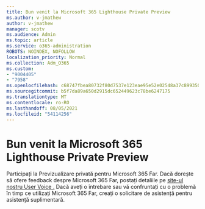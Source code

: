 ```yaml
---
title: Bun venit la Microsoft 365 Lighthouse Private Preview
ms.author: v-jmathew
author: v-jmathew
manager: scotv
ms.audience: Admin
ms.topic: article
ms.service: o365-administration
ROBOTS: NOINDEX, NOFOLLOW
localization_priority: Normal
ms.collection: Adm_O365
ms.custom:
- "9004405"
- "7958"
ms.openlocfilehash: c68747fbea80732f80d7537e123eae95e52e02548a37c899350a5d1f9f5cd53d
ms.sourcegitcommit: b5f7da89a650d2915dc652449623c78be6247175
ms.translationtype: MT
ms.contentlocale: ro-RO
ms.lasthandoff: 08/05/2021
ms.locfileid: "54114256"
---
```

# <a name="welcome-to-the-microsoft-365-lighthouse-private-preview"></a>Bun venit la Microsoft 365 Lighthouse Private Preview

Participați la Previzualizare privată pentru Microsoft 365 Far. Dacă dorește să ofere feedback despre Microsoft 365 Far, postați detaliile pe [site-ul nostru User Voice .](https://aka.ms/M365Lighthouseuservoice) Dacă aveți o întrebare sau vă confruntați cu o problemă în timp ce utilizați Microsoft 365 Far, creați o solicitare de asistență pentru asistență suplimentară.
